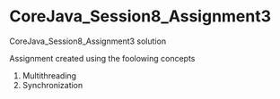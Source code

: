 # CoreJava_Session8_Assignment3
CoreJava_Session8_Assignment3 solution

Assignment created using the foolowing concepts
1. Multithreading
2. Synchronization
